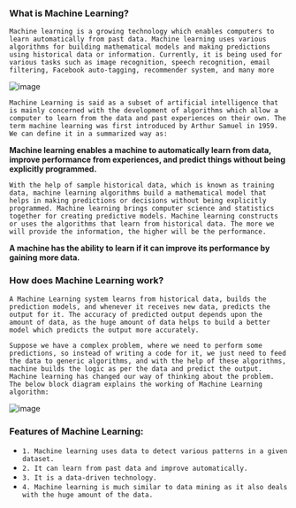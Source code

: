### What is Machine Learning?
`Machine learning is a growing technology which enables computers to learn automatically from past data. Machine learning uses various algorithms for building mathematical models and making predictions using historical data or information. Currently, it is being used for various tasks such as image recognition, speech recognition, email filtering, Facebook auto-tagging, recommender system, and many more`

![image](https://user-images.githubusercontent.com/53125546/224561036-5ca27886-0e0c-4ab8-852a-c96a2f691c94.png)

`Machine Learning is said as a subset of artificial intelligence that is mainly concerned with the development of algorithms which allow a computer to learn from the data and past experiences on their own. The term machine learning was first introduced by Arthur Samuel in 1959. We can define it in a summarized way as:`

**Machine learning enables a machine to automatically learn from data, improve performance from experiences, and predict things without being explicitly programmed.**

`With the help of sample historical data, which is known as training data, machine learning algorithms build a mathematical model that helps in making predictions or decisions without being explicitly programmed. Machine learning brings computer science and statistics together for creating predictive models. Machine learning constructs or uses the algorithms that learn from historical data. The more we will provide the information, the higher will be the performance.`

**A machine has the ability to learn if it can improve its performance by gaining more data.**


### How does Machine Learning work?

`A Machine Learning system learns from historical data, builds the prediction models, and whenever it receives new data, predicts the output for it. The accuracy of predicted output depends upon the amount of data, as the huge amount of data helps to build a better model which predicts the output more accurately.`

`Suppose we have a complex problem, where we need to perform some predictions, so instead of writing a code for it, we just need to feed the data to generic algorithms, and with the help of these algorithms, machine builds the logic as per the data and predict the output. Machine learning has changed our way of thinking about the problem. The below block diagram explains the working of Machine Learning algorithm:`

![image](https://user-images.githubusercontent.com/53125546/224561218-d1cf7dbe-fdd5-4499-992b-4dd8b7116214.png)


### Features of Machine Learning:

- `1. Machine learning uses data to detect various patterns in a given dataset.`
- `2. It can learn from past data and improve automatically.`
- `3. It is a data-driven technology.`
- `4. Machine learning is much similar to data mining as it also deals with the huge amount of the data.`
